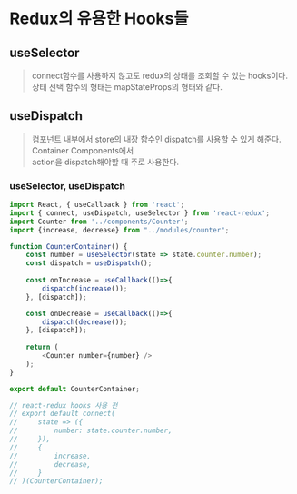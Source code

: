# Redux의 유용한 Hooks들

## useSelector
> connect함수를 사용하지 않고도 redux의 상태를 조회할 수 있는 hooks이다.
> 상태 선택 함수의 형태는 mapStateProps의 형태와 같다.

## useDispatch
> 컴포넌트 내부에서 store의 내장 함수인 dispatch를 사용할 수 있게 해준다. Container Components에서  
> action을 dispatch해야할 때 주로 사용한다.

### useSelector, useDispatch
```javascript
import React, { useCallback } from 'react';
import { connect, useDispatch, useSelector } from 'react-redux';
import Counter from '../components/Counter';
import {increase, decrease} from "../modules/counter";

function CounterContainer() {
    const number = useSelector(state => state.counter.number);
    const dispatch = useDispatch();
    
    const onIncrease = useCallback(()=>{
        dispatch(increase());
    }, [dispatch]);

    const onDecrease = useCallback(()=>{
        dispatch(decrease());
    }, [dispatch]);
    
    return (
        <Counter number={number} />
    );
}

export default CounterContainer;

// react-redux hooks 사용 전
// export default connect(
//     state => ({
//         number: state.counter.number,
//     }),
//     {
//         increase,
//         decrease,
//     }
// )(CounterContainer);
```
